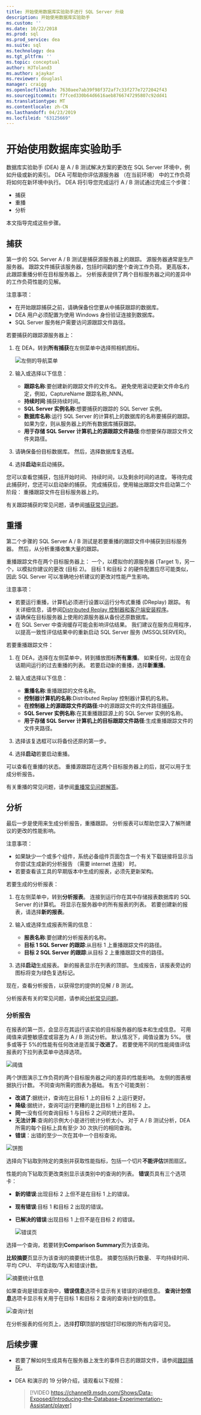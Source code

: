 ```yaml
---
title: 开始使用数据库实验助手进行 SQL Server 升级
description: 开始使用数据库实验助手
ms.custom: ''
ms.date: 10/22/2018
ms.prod: sql
ms.prod_service: dea
ms.suite: sql
ms.technology: dea
ms.tgt_pltfrm: ''
ms.topic: conceptual
author: HJToland3
ms.author: ajaykar
ms.reviewer: douglasl
manager: craigg
ms.openlocfilehash: 7630aee7ab39f98f372af7c33f277e7272042f43
ms.sourcegitcommit: f7fced330b64d6616aeb8766747295807c92dd41
ms.translationtype: MT
ms.contentlocale: zh-CN
ms.lasthandoff: 04/23/2019
ms.locfileid: "63125669"
---
```

# <a name="get-started-with-database-experimentation-assistant"></a>开始使用数据库实验助手

数据库实验助手 (DEA) 是 A / B 测试解决方案的更改在 SQL Server 环境中，例如升级或新的索引。 DEA 可帮助你评估源服务器 （在当前环境） 中的工作负荷将如何在新环境中执行。 DEA 将引导您完成运行 A / B 测试通过完成三个步骤： 

- 捕获
- 重播
- 分析

本文指导完成这些步骤。

## <a name="capture"></a>捕获

第一步的 SQL Server A / B 测试是捕获源服务器上的跟踪。 源服务器通常是生产服务器。 跟踪文件捕获该服务器，包括时间戳的整个查询工作负荷。 更高版本，此跟踪重播分析在目标服务器上。 分析报表提供了两个目标服务器之间的差异中的工作负荷性能的见解。

注意事项：

- 在开始跟踪捕获之前，请确保备份您要从中捕获跟踪的数据库。
- DEA 用户必须配置为使用 Windows 身份验证连接到数据库。
- SQL Server 服务帐户需要访问源跟踪文件路径。

若要捕获的跟踪源服务器上：

1. 在 DEA，转到**所有捕获**在左侧菜单中选择照相机图标。

   ![左侧的导航菜单](./media/database-experimentation-assistant-get-started/dea-get-started-leftnav.png)

1. 输入或选择以下信息：

   - **跟踪名称**:要创建新的跟踪文件的文件名。 避免使用滚动更新文件命名约定，例如，CaptureName 跟踪名称\_NNN。
   - **持续时间**:捕获持续时间。
   - **SQL Server 实例名称**:想要捕获的跟踪的 SQL Server 实例。
   - **数据库名称**:运行 SQL Server 的计算机上的数据库的名称要捕获的跟踪。 如果为空，则从服务器上的所有数据库捕获跟踪。
   - **用于存储 SQL Server 计算机上的源跟踪文件路径**:你想要保存跟踪文件文件夹路径。

1. 请确保备份目标数据库。 然后，选择数据库复选框。
1. 选择**启动**来启动捕获。

您可以查看您捕获，包括开始时间、 持续时间，以及剩余时间的进度。 等待完成此捕获时，您还可以启动新的捕获。 完成捕获后，使用输出跟踪文件启动第二个阶段： 重播跟踪文件在目标服务器上的。

有关跟踪捕获的常见问题，请参阅[捕获常见问题](database-experimentation-assistant-capture-trace.md#frequently-asked-questions-about-trace-capture)。

## <a name="replay"></a>重播

第二个步骤的 SQL Server A / B 测试是若要重播的跟踪文件中捕获到目标服务器。 然后，从分析重播收集大量的跟踪。 

重播跟踪文件在两个目标服务器上： 一个，以模拟你的源服务器 (Target 1)，另一个，以模拟你建议的更改 (目标 2)。 目标 1 和目标 2 的硬件配置应尽可能类似，因此 SQL Server 可以准确地分析建议的更改对性能产生影响。

注意事项：

- 若要运行重播，计算机必须进行设置以运行分布式重播 (DReplay) 跟踪。 有关详细信息，请参阅[Distributed Replay 控制器和客户端安装程序](https://blogs.msdn.microsoft.com/datamigration/distributed-replay-controller-and-client-setup/)。
- 请确保在目标服务器上使用的源服务器从备份还原数据库。
- 在 SQL Server 中查询缓存可能会影响评估结果。 我们建议在服务应用程序，以提高一致性评估结果中的重新启动 SQL Server 服务 (MSSQLSERVER)。

若要重播跟踪文件：

1. 在 DEA，选择在左侧菜单中，转到播放图标**所有重播**。 如果任何，出现在会话期间运行的过去重播的列表。 若要启动新的重播，选择**新重播**。

1. 输入或选择以下信息：

   - **重播名称**:重播跟踪的文件名称。
   - **控制器计算机的名称**:Distributed Replay 控制器计算机的名称。
   - **在控制器上的源跟踪文件的路径**:中的源跟踪文件的文件路径[捕获](#capture)。
   - **SQL Server 实例名称**:在其重播跟踪源上的 SQL Server 实例的名称。
   - **用于存储 SQL Server 计算机上的目标跟踪文件路径**:生成重播跟踪文件的文件夹路径。

1. 选择该复选框可以将备份还原的第一步。

1. 选择**启动**若要启动重播。 

可以查看在重播的状态。 重播源跟踪在这两个目标服务器上的后，就可以用于生成分析报告。

有关重播的常见问题，请参阅[重播常见问题解答](database-experimentation-assistant-replay-trace.md#frequently-asked-questions-about-trace-replay)。

## <a name="analysis"></a>分析

最后一步是使用来生成分析报告，重播跟踪。 分析报表可以帮助您深入了解所建议的更改的性能影响。

注意事项：

- 如果缺少一个或多个组件，系统必备组件页面包含一个有关下载链接将显示当你尝试生成新的分析报告 （需要 internet 连接） 时。
- 若要查看该工具的早期版本中生成的报表，必须先更新架构。

若要生成的分析报表：

1. 在左侧菜单中，转到**分析报表**。 连接到运行你在其中存储报表数据库的 SQL Server 的计算机。 将显示在服务器中的所有报表的列表。 若要创建新的报表，请选择**新的报表**。

1. 输入或选择生成报表所需的信息：

   - **报表名称**:要创建的分析报表的名称。
   - **目标 1 SQL Server 的跟踪**:从目标 1 上重播跟踪文件的路径。
   - **目标 2 SQL Server 的跟踪**:从目标 2 上重播跟踪文件的路径。

1. 选择**启动**生成报表。 新的报表显示在列表的顶部。 生成报告，该报表旁边的图标将变为绿色复选标记。

现在，查看分析报告，以获得您的提供的见解 / B 测试。

分析报表有关的常见问题，请参阅[分析常见问题](database-experimentation-assistant-create-report.md#frequently-asked-questions-about-analysis-reports)。

### <a name="analysis-report"></a>分析报告

在报表的第一页，会显示在其运行该实验的目标服务器的版本和生成信息。 可用阈值来调整敏感度或容差为 A / B 测试分析。 默认情况下，阈值设置为 5%。 很多或等于 5%的性能有任何改进是否属于**改进了**。 若要使用不同的性能阈值评估报表的下拉列表菜单中选择选项。

![阈值](https://msdnshared.blob.core.windows.net/media/2017/03/threshold.jpg)

两个饼图演示工作负荷的两个目标服务器之间的差异的性能影响。 左侧的图表根据执行计数。 不同查询所需的图表为基础。 有五个可能类别：

- **改进了**:据统计，查询在比目标 1 上的目标 2 上运行更好。
- **降级**:据统计，查询可运行更糟的是比目标 1 上的目标 2 上。
- **同一**:没有任何查询目标 1 与目标 2 之间的统计差异。
- **无法计算**:查询的示例大小是进行统计分析太小。 对于 A / B 测试分析，DEA 所需的每个目标上具有至少 30 次执行的相同查询。
- **错误**：出错的至少一次在其中一个目标查询。

![饼图](./media/database-experimentation-assistant-get-started/dea-get-started-piechart.png)

选择向下钻取到特定的类别并获取性能指标，包括一个切片**不能评估**饼图扇区。

性能的向下钻取页更改类别显示该类别中的查询的列表。 **错误**页具有三个选项卡：

- **新的错误**:出现目标 2 上但不是在目标 1 上的错误。
- **现有错误**:目标 1 和目标 2 出现的错误。
- **已解决的错误**:出现目标 1 上但不是在目标 2 的错误。

   ![错误页](./media/database-experimentation-assistant-get-started/dea-get-started-errorpage.png)

选择一个查询，若要转到**Comparison Summary**页为该查询。

**比较摘要**页显示为该查询的摘要统计信息。 摘要包括执行数量、 平均持续时间、 平均 CPU、 平均读取/写入和错误计数。

![摘要统计信息](./media/database-experimentation-assistant-get-started/dea-get-started-summarystats.png)

如果查询是错误查询中，**错误信息**选项卡显示有关错误的详细信息。 **查询计划信息**选项卡显示有关用于在目标 1 和目标 2 查询的查询计划的信息。

![查询计划](./media/database-experimentation-assistant-get-started/dea-get-started-queryplan.png)

在分析报表的任何页上，选择**打印**顶部的按钮打印权限的所有内容可见。

## <a name="next-steps"></a>后续步骤

- 若要了解如何生成具有在服务器上发生的事件日志的跟踪文件，请参阅[跟踪捕获](database-experimentation-assistant-capture-trace.md)。

- DEA 和演示的 19 分钟介绍，请观看以下视频：

  > [!VIDEO https://channel9.msdn.com/Shows/Data-Exposed/Introducing-the-Database-Experimentation-Assistant/player]
